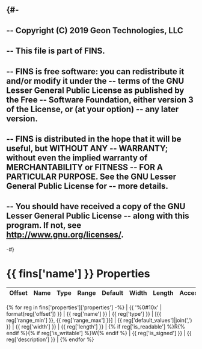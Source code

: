 {#-
--
-- Copyright (C) 2019 Geon Technologies, LLC
--
-- This file is part of FINS.
--
-- FINS is free software: you can redistribute it and/or modify it under the
-- terms of the GNU Lesser General Public License as published by the Free
-- Software Foundation, either version 3 of the License, or (at your option)
-- any later version.
--
-- FINS is distributed in the hope that it will be useful, but WITHOUT ANY
-- WARRANTY; without even the implied warranty of MERCHANTABILITY or FITNESS
-- FOR A PARTICULAR PURPOSE.  See the GNU Lesser General Public License for
-- more details.
--
-- You should have received a copy of the GNU Lesser General Public License
-- along with this program.  If not, see http://www.gnu.org/licenses/.
--
-#}
# {{ fins['name'] }} Properties

| Offset | Name | Type | Range | Default | Width | Length | Access | Signed | Description |
| - | - | - | - | - | - | - | - | - | - |
{% for reg in fins['properties']['properties'] -%}
| {{ '%0#10x' | format(reg['offset']) }} | {{ reg['name'] }} | {{ reg['type'] }} | [{{ reg['range_min'] }}, {{ reg['range_max'] }}] | {{ reg['default_values']|join(',') }} | {{ reg['width'] }} | {{ reg['length'] }} | {% if reg['is_readable'] %}R{% endif %}{% if reg['is_writable'] %}W{% endif %} | {{ reg['is_signed'] }} | {{ reg['description'] }} |
{% endfor %}
